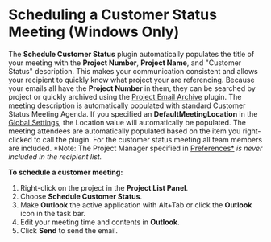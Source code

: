 # Scheduling a Customer Status Meeting (Windows Only)

The **Schedule Customer Status** plugin automatically populates the title of your meeting with the **Project Number**, **Project Name**, and "Customer Status" description. This makes your communication consistent and allows your recipient to quickly know what project your are referencing. Because your emails all have the **Project Number** in them, they can be searched by project or quickly archived using the [Project Email Archive](<Project Email Archive Plugin>) plugin. The meeting description is automatically populated with standard Customer Status Meeting Agenda. If you specified an **DefaultMeetingLocation** in the [Global Settings](<GlobalSettings>), the Location value will automatically be populated. The meeting attendees are automatically populated based on the item you right-clicked to call the plugin. For the customer status meeting all team members are included.  *Note: The Project Manager specified in [Preferences*](<Preferences>) *is never included in the recipient list.*

**To schedule a customer meeting:**
1. Right-click on the project in the **Project List Panel**.
2. Choose **Schedule Customer Status**.
3. Make **Outlook** the active application with Alt+Tab or click the **Outlook** icon in the task bar.
4. Edit your meeting time and contents in **Outlook**.
5. Click **Send** to send the email.